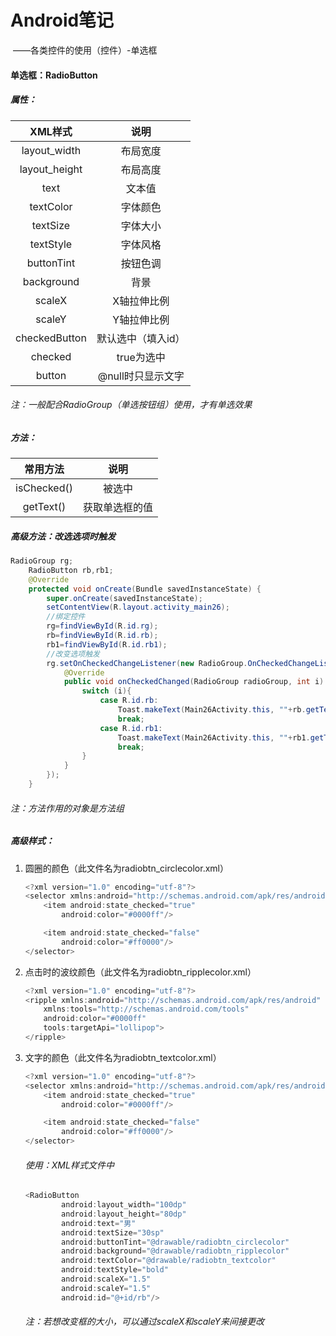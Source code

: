 # Android笔记

​				——各类控件的使用（控件）-单选框

#### 单选框：RadioButton

##### 属性：

|    XML样式    |        说明        |
| :-----------: | :----------------: |
| layout_width  |      布局宽度      |
| layout_height |      布局高度      |
|     text      |       文本值       |
|   textColor   |      字体颜色      |
|   textSize    |      字体大小      |
|   textStyle   |      字体风格      |
|  buttonTint   |      按钮色调      |
|  background   |        背景        |
|    scaleX     |    X轴拉伸比例     |
|    scaleY     |    Y轴拉伸比例     |
| checkedButton | 默认选中（填入id） |
|    checked    |     true为选中     |
|    button     | @null时只显示文字  |

###### 注：一般配合RadioGroup（单选按钮组）使用，才有单选效果

##### 方法：

|  常用方法   |      说明      |
| :---------: | :------------: |
| isChecked() |     被选中     |
|  getText()  | 获取单选框的值 |

##### 高级方法：改选选项时触发

```java
RadioGroup rg;
    RadioButton rb,rb1;
    @Override
    protected void onCreate(Bundle savedInstanceState) {
        super.onCreate(savedInstanceState);
        setContentView(R.layout.activity_main26);
        //绑定控件
        rg=findViewById(R.id.rg);
        rb=findViewById(R.id.rb);
        rb1=findViewById(R.id.rb1);
        //改变选项触发
        rg.setOnCheckedChangeListener(new RadioGroup.OnCheckedChangeListener() {
            @Override
            public void onCheckedChanged(RadioGroup radioGroup, int i) {
                switch (i){
                    case R.id.rb:
                        Toast.makeText(Main26Activity.this, ""+rb.getText().toString(), Toast.LENGTH_SHORT).show();
                        break;
                    case R.id.rb1:
                        Toast.makeText(Main26Activity.this, ""+rb1.getText().toString(), Toast.LENGTH_SHORT).show();
                        break;
                }
            }
        });
    }
```

###### 注：方法作用的对象是方法组

##### 高级样式：

1. 圆圈的颜色（此文件名为radiobtn_circlecolor.xml）

   ```java
   <?xml version="1.0" encoding="utf-8"?>
   <selector xmlns:android="http://schemas.android.com/apk/res/android">
       <item android:state_checked="true"
           android:color="#0000ff"/>
   
       <item android:state_checked="false"
           android:color="#ff0000"/>
   </selector>
   ```

2. 点击时的波纹颜色（此文件名为radiobtn_ripplecolor.xml）

   ```java
   <?xml version="1.0" encoding="utf-8"?>
   <ripple xmlns:android="http://schemas.android.com/apk/res/android"
       xmlns:tools="http://schemas.android.com/tools"
       android:color="#0000ff"
       tools:targetApi="lollipop">
   </ripple>
   ```

3. 文字的颜色（此文件名为radiobtn_textcolor.xml）

   ```java
   <?xml version="1.0" encoding="utf-8"?>
   <selector xmlns:android="http://schemas.android.com/apk/res/android">
       <item android:state_checked="true"
           android:color="#0000ff"/>
   
       <item android:state_checked="false"
           android:color="#ff0000"/>
   </selector>
   ```

   ###### 使用：XML样式文件中

   ```java
   <RadioButton
           android:layout_width="100dp"
           android:layout_height="80dp"
           android:text="男"
           android:textSize="30sp"
           android:buttonTint="@drawable/radiobtn_circlecolor"
           android:background="@drawable/radiobtn_ripplecolor"
           android:textColor="@drawable/radiobtn_textcolor"
           android:textStyle="bold"
           android:scaleX="1.5"
           android:scaleY="1.5"
           android:id="@+id/rb"/>
   ```

   ###### 注：若想改变框的大小，可以通过scaleX和scaleY来间接更改